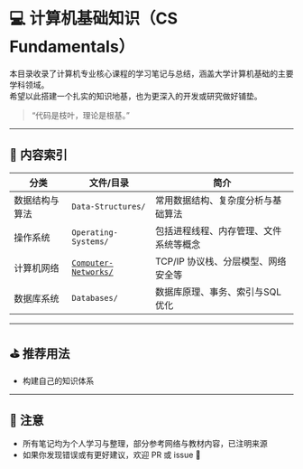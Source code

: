 # 💻 计算机基础知识（CS Fundamentals）

本目录收录了计算机专业核心课程的学习笔记与总结，涵盖大学计算机基础的主要学科领域。  
希望以此搭建一个扎实的知识地基，也为更深入的开发或研究做好铺垫。

> “代码是枝叶，理论是根基。”

---

## 📘 内容索引

| 分类 | 文件/目录 | 简介 |
|------|-----------|------|
| 数据结构与算法 | `Data-Structures/` | 常用数据结构、复杂度分析与基础算法 |
| 操作系统 | `Operating-Systems/` | 包括进程线程、内存管理、文件系统等概念 |
| 计算机网络 | [`Computer-Networks/`](./Computer-Networks) | TCP/IP 协议栈、分层模型、网络安全等 |
| 数据库系统 | `Databases/` | 数据库原理、事务、索引与SQL优化 |

---

## ⛳ 推荐用法

- 构建自己的知识体系

---

## 📌 注意

- 所有笔记均为个人学习与整理，部分参考网络与教材内容，已注明来源
- 如果你发现错误或有更好建议，欢迎 PR 或 issue 🙌

